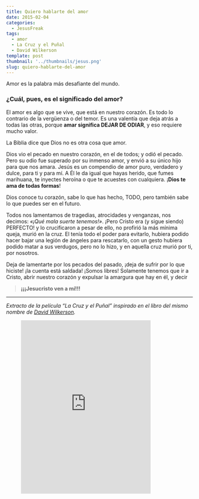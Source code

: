 ```yaml
---
title: Quiero hablarte del amor
date: 2015-02-04
categories: 
  - JesusFreak
tags: 
  - amor
  - La Cruz y el Puñal
  - David Wilkerson
template: post
thumbnail: '../thumbnails/jesus.png'
slug: quiero-hablarte-del-amor
---
```


Amor es la palabra más desafiante del mundo.

### ¿Cuál, pues, es el significado del amor?

El amor es algo que se vive, que está en nuestro corazón. Es todo lo contrario de la vergüenza o del temor. Es una valentía que deja atrás a todas las otras, porque **amar significa DEJAR DE ODIAR**, y eso requiere mucho valor.

La Biblia dice que Dios no es otra cosa que amor.

Dios vio el pecado en nuestro corazón, en el de todos; y odió el pecado. Pero su odio fue superado por su inmenso amor, y envió a su único hijo para que nos amara. Jesús es un compendio de amor puro, verdadero y dulce, para ti y para mí. A Él le da igual que hayas herido, que fumes marihuana, te inyectes heroína o que te acuestes con cualquiera. ¡**Dios te ama de todas formas**!

Dios conoce tu corazón, sabe lo que has hecho, TODO, pero también sabe lo que puedes ser en el futuro.

Todos nos lamentamos de tragedias, atrocidades y venganzas, nos decimos: _«¡Qué mala suerte tenemos!»_. ¡Pero Cristo era (y sigue siendo) PERFECTO! y lo crucificaron a pesar de ello, no profirió la más mínima queja, murió en la cruz. El tenía todo el poder para evitarlo, hubiera podido hacer bajar una legión de ángeles para rescatarlo, con un gesto hubiera podido matar a sus verdugos, pero no lo hizo, y en aquella cruz murió por ti, por nosotros.

Deja de lamentarte por los pecados del pasado, ¡deja de sufrir por lo que hiciste! ¡la cuenta está saldada! ¡Somos libres! Solamente tenemos que ir a Cristo, abrir nuestro corazón y expulsar la amargura que hay en él, y decir

> **¡¡¡Jesucristo ven a mí!!!**

* * *

_Extracto de la película “La Cruz y el Puñal” inspirado en el libro del mismo nombre de_ [_David Wilkerson_](http://es.wikipedia.org/wiki/David_Wilkerson)_._

<figure>
<iframe src="https://bandcamp.com/EmbeddedPlayer/v=2/track=1548366573/size=large/linkcol=0084B4/notracklist=true/twittercard=true/" width="350" height="467" frameborder="0" scrolling="no"></iframe>
</figure>
